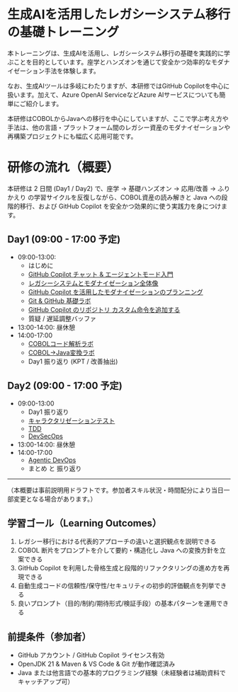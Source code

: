 # 生成AIを活用したレガシーシステム移行の基礎トレーニング

本トレーニングは、生成AIを活用し、レガシーシステム移行の基礎を実践的に学ぶことを目的としています。座学とハンズオンを通じて安全かつ効率的なモダナイゼーション手法を体験します。

なお、生成AIツールは多岐にわたりますが、本研修ではGitHub Copilotを中心に扱います。加えて、Azure OpenAI ServiceなどAzure AIサービスについても簡単にご紹介します。

本研修はCOBOLからJavaへの移行を中心にしていますが、ここで学ぶ考え方や手法は、他の言語・プラットフォーム間のレガシー資産のモダナイゼーションや再構築プロジェクトにも幅広く応用可能です。

# 研修の流れ（概要）
本研修は 2 日間 (Day1 / Day2) で、座学 → 基礎ハンズオン → 応用/改善 → ふりかえり の学習サイクルを反復しながら、COBOL資産の読み解きと Java への段階的移行、および GitHub Copilot を安全かつ効果的に使う実践力を身につけます。

## Day1 (09:00 - 17:00 予定)

- 09:00-13:00:
  - はじめに
  - [GitHub Copilot チャット & エージェントモード入門](1-github-copilot-intro.md)
  - [レガシーシステムとモダナイゼーション全体像](2-legacy-modernization-overview.md)
  - [GitHub Copilot を活用したモダナイゼーションのプランニング](3-planning-for-modernization.md)
  - [Git & GitHub 基礎ラボ](4-git-github-basics.md)
  - [GitHub Copilot のリポジトリ カスタム命令を追加する](5-copilot-instructions.md)
  - 質疑 / 遅延調整バッファ
- 13:00-14:00: 昼休憩
- 14:00-17:00
  - [COBOLコード解析ラボ](6-understanding-existing-cobol-code.md)
  - [COBOL→Java変換ラボ](7-cobol-to-java-lab.md)
  - Day1 振り返り (KPT / 改善抽出)

## Day2 (09:00 - 17:00 予定)

- 09:00-13:00
  - Day1 振り返り
  - [キャラクタリゼーションテスト](8-characterization-testing.md)
  - [TDD](9-tdd.md)
  - [DevSecOps](10-devsecops.md)
- 13:00-14:00: 昼休憩
- 14:00-17:00
  - [Agentic DevOps](11-agentic-devops.md)
  - まとめ と 振り返り

---
（本概要は事前説明用ドラフトです。参加者スキル状況・時間配分により当日一部変更となる場合があります。）

## 学習ゴール（Learning Outcomes）
1. レガシー移行における代表的アプローチの違いと選択観点を説明できる
2. COBOL 断片をプロンプトを介して要約・構造化し Java への変換方針を立案できる
3. GitHub Copilot を利用した骨格生成と段階的リファクタリングの進め方を再現できる
4. 自動生成コードの信頼性/保守性/セキュリティの初歩的評価観点を列挙できる
5. 良いプロンプト（目的/制約/期待形式/検証手段）の基本パターンを運用できる

## 前提条件（参加者）
- GitHub アカウント / GitHub Copilot ライセンス有効
- OpenJDK 21 & Maven & VS Code & Git が動作確認済み
- Java または他言語での基本的プログラミング経験（未経験者は補助資料でキャッチアップ可）
